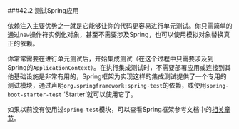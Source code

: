 ###42.2 测试Spring应用

依赖注入主要优势之一就是它能够让你的代码更容易进行单元测试。你只需简单的通过`new`操作符实例化对象，甚至不需要涉及Spring，也可以使用模拟对象替换真正的依赖。

你常常需要在进行单元测试后，开始集成测试（在这个过程中只需要涉及到Spring的`ApplicationContext`）。在执行集成测试时，不需要部署应用或连接到其他基础设施是非常有用的，Spring框架为实现这样的集成测试提供了一个专用的测试模块，通过声明`org.springframework:spring-test`的依赖，或使用`spring-boot-starter-test` ‘Starter’就可以使用它了。

如果以前没有使用过`spring-test`模块，可以查看Spring框架参考文档中的[相关章节](https://docs.spring.io/spring/docs/5.0.2.RELEASE/spring-framework-reference/testing.html#testing)。
